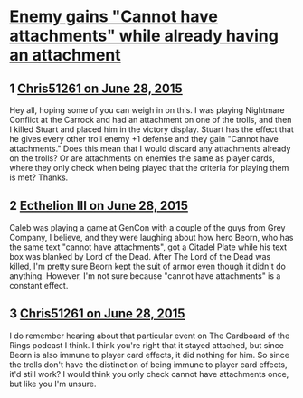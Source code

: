 # [Enemy gains &quot;Cannot have attachments&quot; while already having an attachment](https://community.fantasyflightgames.com/topic/181324-enemy-gains-cannot-have-attachments-while-already-having-an-attachment/)

## 1 [Chris51261 on June 28, 2015](https://community.fantasyflightgames.com/topic/181324-enemy-gains-cannot-have-attachments-while-already-having-an-attachment/?do=findComment&comment=1673954)

Hey all, hoping some of you can weigh in on this. I was playing Nightmare Conflict at the Carrock and had an attachment on one of the trolls, and then I killed Stuart and placed him in the victory display. Stuart has the effect that he gives every other troll enemy +1 defense and they gain "Cannot have attachments." Does this mean that I would discard any attachments already on the trolls? Or are attachments on enemies the same as player cards, where they only check when being played that the criteria for playing them is met? Thanks.

## 2 [Ecthelion III on June 28, 2015](https://community.fantasyflightgames.com/topic/181324-enemy-gains-cannot-have-attachments-while-already-having-an-attachment/?do=findComment&comment=1673984)

Caleb was playing a game at GenCon with a couple of the guys from Grey Company, I believe, and they were laughing about how hero Beorn, who has the same text "cannot have attachments", got a Citadel Plate while his text box was blanked by Lord of the Dead. After The Lord of the Dead was killed, I'm pretty sure Beorn kept the suit of armor even though it didn't do anything. However, I'm not sure because "cannot have attachments" is a constant effect.

## 3 [Chris51261 on June 28, 2015](https://community.fantasyflightgames.com/topic/181324-enemy-gains-cannot-have-attachments-while-already-having-an-attachment/?do=findComment&comment=1673987)

I do remember hearing about that particular event on The Cardboard of the Rings podcast I think. I think you're right that it stayed attached, but since Beorn is also immune to player card effects, it did nothing for him. So since the trolls don't have the distinction of being immune to player card effects, it'd still work? I would think you only check cannot have attachments once, but like you I'm unsure.

